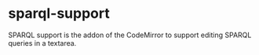 # sparql-support
SPARQL support is the addon of the CodeMirror to support editing SPARQL queries in a textarea.
